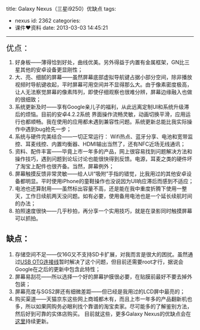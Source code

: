 title: Galaxy Nexus（三星i9250）优缺点
tags:
  - nexus
id: 2362
categories:
  - 课件❤资料
date: 2013-03-03 14:45:21
---

<span style="font-size: 1.5em;">优点：</span>

1.  好身板——薄得恰到好处，曲线优美。另外得益于内置有金属框架，GN比三星其他的安卓设备更显刚性；
2.  大、亮、细腻的屏幕——虽然屏幕底部虚拟导航键占据小部分空间，除非播放视频时导航键收起，平时屏幕可用空间并不显得那么大。由于像素密度极高，让人无法察觉屏幕的像素阵列，即使仔细观察也很难分辨，屏幕边缘融入也做的很细致；
3.  系统更新及时——享有Google亲儿子的福利，从此远离定制UI和系统升级滞后的烦恼。目前的安卓4.2.2系统 界面操作流畅灵敏，动画切换平滑，应用运行也都顺畅。我在使用的应用都未遇到兼容性问题。系统更新总能比我实际操作中遇到bug抢先一步；<!--more-->
4.  系统与硬件完美结合——一切正常运行： Wifi热点、蓝牙分享、电池和宽带监控、耳麦线控、内置均衡器、HDMI输出当然了，还有NFC近场无线通讯；
5.  资料、配件丰富——毕竟上市一年多的产品，网上很容易找到问题解决方法和操作技巧，遇到问题到论坛讨论也能很快得到反馈。电源，耳麦之类的硬件坏了淘宝上配件也很齐备。当然，屏幕例外；
6.  屏幕触摸反馈非常灵敏——给人UI“吸附”手指的错觉，比我用过的其他安卓设备都明显。平时使用iPhone的童鞋操作也没说因为UI响应滞后而感到不适应；
7.  电池也还算耐用——虽然标出容量不高，还是能在我中重度折腾下使用一整天，工作日续航两天没问题。如有必要，使用备用电池也是一个延长续航时间的办法；
8.  拍照速度很快——几乎秒拍，再分享一个实用技巧，就是在录影同时触摸屏幕可以抓拍。

## 缺点：

1.  存储空间不足——仅16G又不支持SD卡扩展，对我而言是很大的困扰。虽然通过[USB OTG连接线](http://s.click.taobao.com/t?e=zGU34CA7K%2BPkqB07S4%2FK0CITy7klxxrJ35Nnc0iP7TyRww6%2F%2BGPStnb8i8ZyIDhBYzpeMLrDzpwJ1XmQcBHYzQXg0ND9J3NeWXXsDmhp%2FO1IXQ%3D%3D "到淘宝上购买")暂时解决了这个问题，但目前还需要root才行，据说会Google在之后的更新中包含此特性；
2.  屏幕易刮花——所以选择一个好的屏幕护膜很必要，在贴膜前最好不要去掉外包装；
3.  屏幕亮度与SGS2屏还有细微差距——但已经是我用过的LCD屏中最亮的；
4.  购买渠道——天猫京东这些网上商城都木有，而且上市一年多的产品翻新机也多，所以如果网购务必眼利找个靠谱的淘宝卖家。尽可能多的了解鉴别方法，然后好到可靠的实体店购买。
目前就这些，更多Galaxy Nexus的优缺点会在[这里](http://Blog.Kainy.CN/2013/03/galaxy-nexus（三星i9250）优缺点/ "Galaxy Nexus（三星i9250）优缺点")持续更新。
